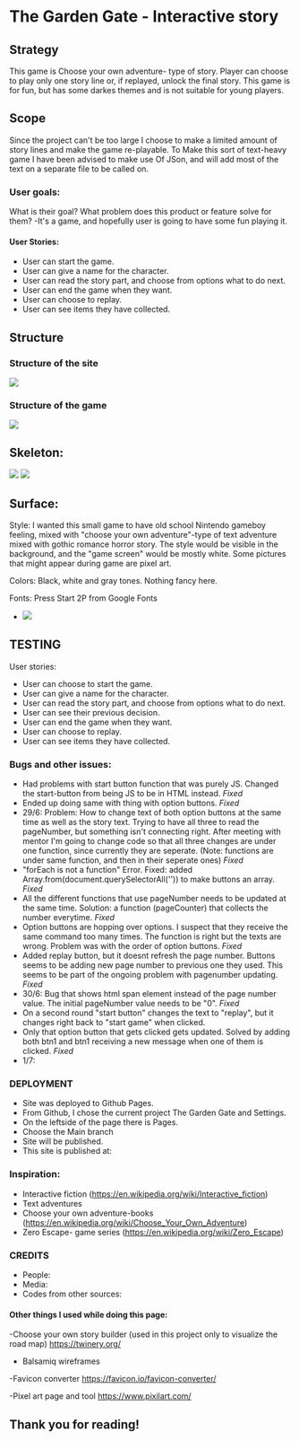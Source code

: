 # The Garden Gate - Interactive story

## Strategy
This game is Choose your own adventure- type of story.  Player can choose to play only one story line or, if replayed, unlock the final story. This game is for fun, but has some darkes themes and is not suitable for young players. 

## Scope
Since the project can't be too large I choose to make a limited amount of story lines and make the game re-playable. To Make this sort of text-heavy game I have been advised to make use Of JSon, and will add most of the text on a separate file to be called on.

### User goals:
What is their goal? What problem does this product or feature solve for them?
-It's a game, and hopefully user is going to have some fun playing it.

#### User Stories:
- User can start the game.
- User can give a name for the character.
- User can read the story part, and choose from options what to do next.
- User can end the game when they want.
- User can choose to replay.
- User can see items they have collected.

## Structure

### Structure of the site
![](assets/images/readme-sitemap.jpeg "")
### Structure of the game
![](assets/images/readme-story-roadmap.jpeg "")


## Skeleton:

![](assets/images/readme-screens1.jpeg "")
![](assets/images/readme-screens2.jpeg "")


## Surface:
Style: 
I wanted this small game to have old school Nintendo gameboy feeling, 
mixed with "choose your own adventure"-type of text adventure mixed with gothic romance horror story.
The style would be visible in the background, and the "game screen" would be mostly white.
Some pictures that might appear during game are pixel art.

Colors: Black, white and gray tones. Nothing fancy here.

Fonts: Press Start 2P from Google Fonts
- ![](assets/images/readme-font.jpeg "")


## TESTING
User stories:
- User can choose to start the game.
- User can give a name for the character.
- User can read the story part, and choose from options what to do next.
- User can see their previous decision.
- User can end the game when they want.
- User can choose to replay.
- User can see items they have collected.

### Bugs and other issues:
- Had problems with start button function that was purely JS. Changed the start-button from being JS to be in HTML instead. *Fixed*
- Ended up doing same with thing with option buttons. *Fixed*
- 29/6: Problem: How to change text of both option buttons at the same time as well as the story text. Trying to have all three to read the pageNumber, but something isn't connecting right. After meeting with mentor I'm going to change code so that all three changes are under one function, since currently they are seperate. (Note: functions are under same function, and then in their seperate ones) *Fixed*
- "forEach is not a function" Error. Fixed: added Array.from(document.querySelectorAll('')) to make buttons an array. *Fixed*
- All the different functions that use pageNumber needs to be updated at the same time. Solution: a function (pageCounter) that collects the number everytime. *Fixed*
- Option buttons are hopping over options. I suspect that they receive the same command too many times. The function is right but the texts are wrong. Problem was with the order of option buttons. *Fixed*
- Added replay button, but it doesnt refresh the page number. Buttons seems to be adding new page number to previous one they used. This seems to be part of the ongoing problem with pagenumber updating. *Fixed*
- 30/6: Bug that shows html span element instead of the page number value. The initial pageNumber value needs to be "0". *Fixed*
- On a second round "start button" changes the text to "replay", but it changes right back to "start game" when clicked.
- Only that option button that gets clicked gets updated.  Solved by adding both btn1 and btn1 receiving a new message when one of them is clicked. *Fixed*
- 1/7: 

### DEPLOYMENT
- Site was deployed to Github Pages.
- From Github, I chose the current project The Garden Gate and Settings.
- On the leftside of the page there is Pages.
- Choose the Main branch
- Site will be published.
- This site is published at: 

### Inspiration:
- Interactive fiction (https://en.wikipedia.org/wiki/Interactive_fiction)
- Text adventures
- Choose your own adventure-books (https://en.wikipedia.org/wiki/Choose_Your_Own_Adventure)
- Zero Escape- game series (https://en.wikipedia.org/wiki/Zero_Escape)

### CREDITS
- People:
- Media:
- Codes from other sources:

#### Other things I used while doing this page:

-Choose your own story builder (used in this project only to visualize the road map)
https://twinery.org/

- Balsamiq wireframes

-Favicon converter
https://favicon.io/favicon-converter/

-Pixel art page and tool
https://www.pixilart.com/

## Thank you for reading!